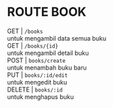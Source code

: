 # ROUTE BOOK
GET | `/books` \
untuk mengambil data semua buku \
GET | `/books/{id}` \
untuk mengambil detail buku \
POST | `books/create` \
untuk menambah buku baru \
PUT | `books/:id/edit` \
untuk mengedit buku \
DELETE | `books/:id` \
untuk menghapus buku
